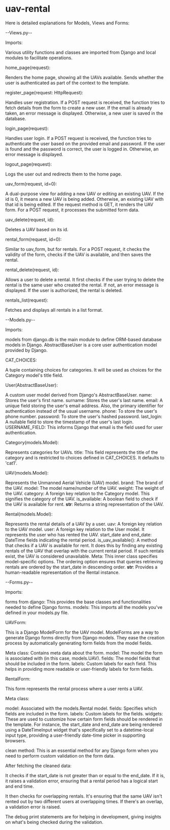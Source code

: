 # uav-rental
Here is detailed explanations for Models, Views and Forms:

--Views.py--

Imports:

Various utility functions and classes are imported from Django and local modules to facilitate operations.

home_page(request):

Renders the home page, showing all the UAVs available.
Sends whether the user is authenticated as part of the context to the template.

register_page(request: HttpRequest):

Handles user registration.
If a POST request is received, the function tries to fetch details from the form to create a new user.
If the email is already taken, an error message is displayed.
Otherwise, a new user is saved in the database.

login_page(request):

Handles user login.
If a POST request is received, the function tries to authenticate the user based on the provided email and password.
If the user is found and the password is correct, the user is logged in.
Otherwise, an error message is displayed.

logout_page(request):

Logs the user out and redirects them to the home page.

uav_form(request, id=0):

A dual-purpose view for adding a new UAV or editing an existing UAV.
If the id is 0, it means a new UAV is being added. Otherwise, an existing UAV with that id is being edited.
If the request method is GET, it renders the UAV form. For a POST request, it processes the submitted form data.

uav_delete(request, id):

Deletes a UAV based on its id.

rental_form(request, id=0):

Similar to uav_form, but for rentals.
For a POST request, it checks the validity of the form, checks if the UAV is available, and then saves the rental.

rental_delete(request, id):

Allows a user to delete a rental.
It first checks if the user trying to delete the rental is the same user who created the rental. If not, an error message is displayed.
If the user is authorized, the rental is deleted.

rentals_list(request):

Fetches and displays all rentals in a list format.




--Models.py--



Imports:

models from django.db is the main module to define ORM-based database models in Django.
AbstractBaseUser is a core user authentication model provided by Django.

CAT_CHOICES:

A tuple containing choices for categories. It will be used as choices for the Category model's title field.

User(AbstractBaseUser):

A custom user model derived from Django's AbstractBaseUser.
name: Stores the user's first name.
surname: Stores the user's last name.
email: A unique field storing the user's email address. Also, the primary identifier for authentication instead of the usual username.
phone: To store the user's phone number.
password: To store the user's hashed password.
last_login: A nullable field to store the timestamp of the user's last login.
USERNAME_FIELD: This informs Django that email is the field used for user authentication.

Category(models.Model):

Represents categories for UAVs.
title: This field represents the title of the category and is restricted to choices defined in CAT_CHOICES. It defaults to 'cat1'.

UAV(models.Model):

Represents the Unmanned Aerial Vehicle (UAV) model.
brand: The brand of the UAV.
model: The model name/number of the UAV.
weight: The weight of the UAV.
category: A foreign key relation to the Category model. This signifies the category of the UAV.
is_available: A boolean field to check if the UAV is available for rent.
__str__: Returns a string representation of the UAV.

Rental(models.Model):

Represents the rental details of a UAV by a user.
uav: A foreign key relation to the UAV model.
user: A foreign key relation to the User model. It represents the user who has rented the UAV.
start_date and end_date: DateTime fields indicating the rental period.
is_uav_available(): A method that checks if a UAV is available for rent. It does this by finding any existing rentals of the UAV that overlap with the current rental period. If such rentals exist, the UAV is considered unavailable.
Meta: This inner class specifies model-specific options. The ordering option ensures that queries retrieving rentals are ordered by the start_date in descending order.
__str__: Provides a human-readable representation of the Rental instance.




--Forms.py--

Imports:

forms from django: This provides the base classes and functionalities needed to define Django forms.
models: This imports all the models you've defined in your models.py file.

UAVForm:

This is a Django ModelForm for the UAV model. ModelForms are a way to generate Django forms directly from Django models. They ease the creation process by automatically generating form fields from the model fields.

Meta class: Contains meta data about the form.
model: The model the form is associated with (in this case, models.UAV).
fields: The model fields that should be included in the form.
labels: Custom labels for each field. This helps in providing more readable or user-friendly labels for form fields.

RentalForm:

This form represents the rental process where a user rents a UAV.

Meta class:

model: Associated with the models.Rental model.
fields: Specifies which fields are included in the form.
labels: Custom labels for the fields.
widgets: These are used to customize how certain form fields should be rendered in the template. For instance, the start_date and end_date are being rendered using a DateTimeInput widget that's specifically set to a datetime-local input type, providing a user-friendly date-time picker in supporting browsers.

clean method:
This is an essential method for any Django form when you need to perform custom validation on the form data.

After fetching the cleaned data:

It checks if the start_date is not greater than or equal to the end_date. If it is, it raises a validation error, ensuring that a rental period has a logical start and end time.

It then checks for overlapping rentals. It's ensuring that the same UAV isn't rented out by two different users at overlapping times. If there's an overlap, a validation error is raised.

The debug print statements are for helping in development, giving insights on what's being checked during the validation.


